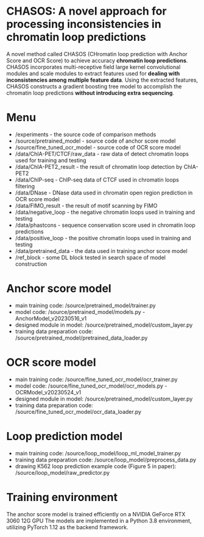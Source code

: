 CHASOS: A novel approach for processing inconsistencies in chromatin loop predictions
===
A novel method called CHASOS (CHromatin loop prediction with Anchor Score and OCR Score) to achieve accuracy **chromatin loop predictions**. CHASOS incorporates multi-receptive field large kernel convolutional modules and scale modules to extract features used for **dealing with inconsistencies among multiple feature data**. Using the extracted features, CHASOS constructs a gradient boosting tree model to accomplish the chromatin loop predictions **without introducing extra sequencing**.

# Menu
* /experiments - the source code of comparison methods
* /source/pretrained_model - source code of anchor score model
* /source/fine_tuned_ocr_model - source code of OCR score model
* /data/ChIA-PET/CTCF/raw_data - raw data of detect chromatin loops used for training and testing
* /data/ChIA-PET2_result - the result of chromatin loop detection by ChIA-PET2
* /data/ChIP-seq - ChIP-seq data of CTCF used in chromatin loops filtering
* /data/DNase - DNase data used in chromatin open region prediction in OCR score model
* /data/FIMO_result - the result of motif scanning by FIMO
* /data/negative_loop - the negative chromatin loops used in training and testing
* /data/phastcons - sequence conservation score used in chromatin loop predictions
* /data/positive_loop - the positive chromatin loops used in training and testing
* /data/pretrained_data - the data used in training anchor score model
* /ref_block - some DL block tested in search space of model construction

# Anchor score model
* main training code: /source/pretrained_model/trainer.py
* model code: /source/pretrained_model/models.py - AnchorModel_v20230516_v1
* designed module in model: /source/pretrained_model/custom_layer.py
* training data preparation code: /source/pretrained_model/pretrained_data_loader.py

# OCR score model
* main training code: /source/fine_tuned_ocr_model/ocr_trainer.py
* model code: /source/fine_tuned_ocr_model/ocr_models.py - OCRModel_v20230524_v1
* designed module in model: /source/pretrained_model/custom_layer.py
* training data preparation code: /source/fine_tuned_ocr_model/ocr_data_loader.py

# Loop prediction model
* main training code: /source/loop_model/loop_ml_model_trainer.py
* training data preparation code: /source/loop_model/preprocess_data.py
* drawing K562 loop prediction example code (Figure 5 in paper): /source/loop_model/raw_predictor.py

# Training environment
The anchor score model is trained efficiently on a NVIDIA GeForce RTX 3060 12G GPU
The models are implemented in a Python 3.8 environment, utilizing PyTorch 1.12 as the backend framework.

